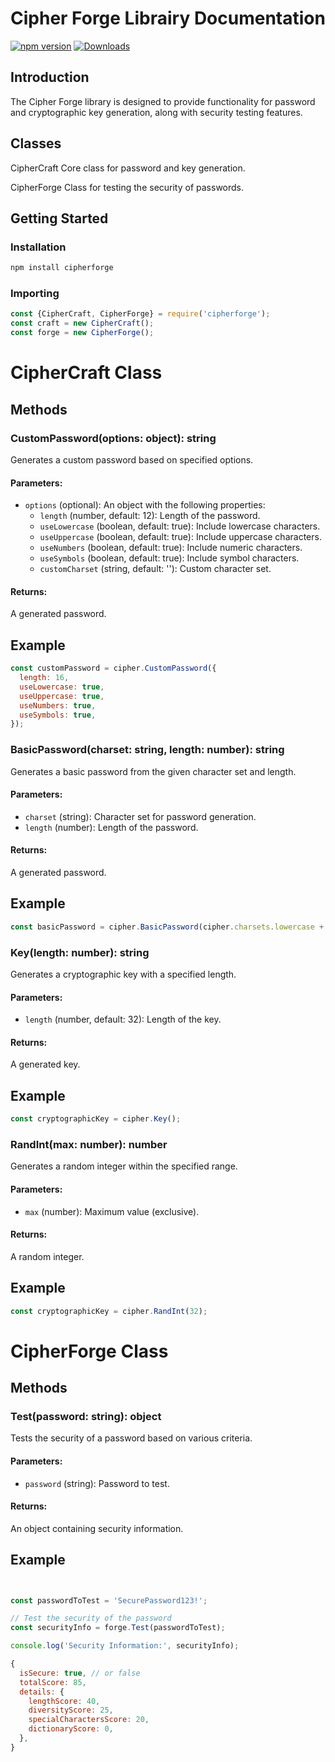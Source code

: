 # Cipher Forge Librairy Documentation
[![npm version](https://img.shields.io/npm/v/cipherforge)]([https://www.npmjs.com/package/cipherforge](https://www.npmjs.com/package/cipherforge))
[![Downloads](https://img.shields.io/npm/dt/cipherforge)]([https://www.npmjs.com/package/cipherforge)
## Introduction
The Cipher Forge library is designed to provide functionality for password and cryptographic key generation, along with security testing features.

## Classes 
CipherCraft
    Core class for password and key generation.

 CipherForge
    Class for testing the security of passwords.

## Getting Started
### Installation
```bash
npm install cipherforge
```

### Importing 
```javascript
const {CipherCraft, CipherForge} = require('cipherforge');
const craft = new CipherCraft();
const forge = new CipherForge();
```





# CipherCraft Class

## Methods

### CustomPassword(options: object): string

Generates a custom password based on specified options.

#### Parameters:

- `options` (optional): An object with the following properties:
  - `length` (number, default: 12): Length of the password.
  - `useLowercase` (boolean, default: true): Include lowercase characters.
  - `useUppercase` (boolean, default: true): Include uppercase characters.
  - `useNumbers` (boolean, default: true): Include numeric characters.
  - `useSymbols` (boolean, default: true): Include symbol characters.
  - `customCharset` (string, default: ''): Custom character set.

#### Returns:

A generated password.

## Example 
```javascript
const customPassword = cipher.CustomPassword({
  length: 16,
  useLowercase: true,
  useUppercase: true,
  useNumbers: true,
  useSymbols: true,
});
```


### BasicPassword(charset: string, length: number): string

Generates a basic password from the given character set and length.

#### Parameters:

- `charset` (string): Character set for password generation.
- `length` (number): Length of the password.

#### Returns:

A generated password.
## Example 
```javascript
const basicPassword = cipher.BasicPassword(cipher.charsets.lowercase + cipher.charsets.numeric, 10);
```

### Key(length: number): string

Generates a cryptographic key with a specified length.

#### Parameters:

- `length` (number, default: 32): Length of the key.

#### Returns:

A generated key.
## Example 
```javascript
const cryptographicKey = cipher.Key();

```

### RandInt(max: number): number

Generates a random integer within the specified range.

#### Parameters:

- `max` (number): Maximum value (exclusive).

#### Returns:

A random integer.

## Example 
```javascript
const cryptographicKey = cipher.RandInt(32);
```





# CipherForge Class

## Methods

### Test(password: string): object

Tests the security of a password based on various criteria.

#### Parameters:

- `password` (string): Password to test.

#### Returns:

An object containing security information.
## Example
```javascript


const passwordToTest = 'SecurePassword123!';

// Test the security of the password
const securityInfo = forge.Test(passwordToTest);

console.log('Security Information:', securityInfo);

{
  isSecure: true, // or false
  totalScore: 85,
  details: {
    lengthScore: 40,
    diversityScore: 25,
    specialCharactersScore: 20,
    dictionaryScore: 0,
  },
}
```
